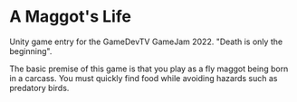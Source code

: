 # A Maggot's Life

<p>Unity game entry for the GameDevTV GameJam 2022. "Death is only the beginning".</p>
<p>The basic premise of this game is that you play as a fly maggot being born in a carcass.
  You must quickly find food while avoiding hazards such as predatory birds.</p>
